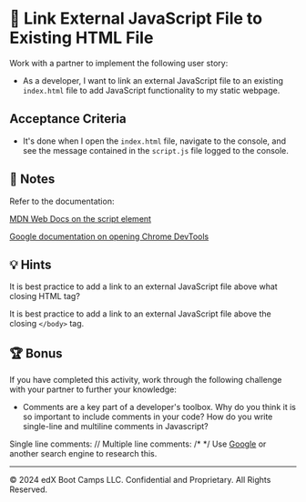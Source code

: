 # 📖 Link External JavaScript File to Existing HTML File

Work with a partner to implement the following user story:

* As a developer, I want to link an external JavaScript file to an existing `index.html` file to add JavaScript functionality to my static webpage.

## Acceptance Criteria

* It's done when I open the `index.html` file, navigate to the console, and see the message contained in the `script.js` file logged to the console.

## 📝 Notes

Refer to the documentation:

[MDN Web Docs on the script element](https://developer.mozilla.org/en-US/docs/Web/HTML/Element/script)

[Google documentation on opening Chrome DevTools](https://developers.google.com/web/tools/chrome-devtools/open)

## 💡 Hints

It is best practice to add a link to an external JavaScript file above what closing HTML tag?

It is best practice to add a link to an external JavaScript file above the closing `</body>` tag.
## 🏆 Bonus

If you have completed this activity, work through the following challenge with your partner to further your knowledge:

* Comments are a key part of a developer's toolbox. Why do you think it is so important to include comments in your code? How do you write single-line and multiline comments in Javascript?

Single line comments: //
Multiple line comments: /* */ 
Use [Google](https://www.google.com) or another search engine to research this.

---

© 2024 edX Boot Camps LLC. Confidential and Proprietary. All Rights Reserved.
